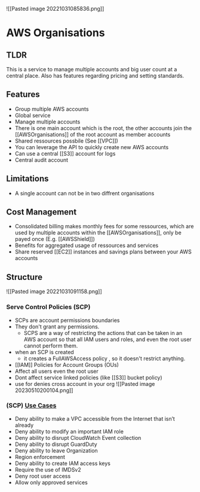 ![[Pasted image 20221031085836.png]]
# AWS Organisations

## TLDR
This is a service to manage multiple accounts and big user count at a central place. Also has features regarding pricing and setting standards.

## Features
- Group multiple AWS accounts
- Global service
- Manage multiple accounts
- There is one main account which is the root, the other accounts  join the [[AWSOrganisations]] of the root account as member accounts
- Shared ressources possbile (See [[VPC]])
- You can leverage the API to quickly create new AWS accounts
- Can use a central [[S3]] account for logs
- Central audit account

## Limitations
- A single account can not be in two diffrent organisations

## Cost Management
- Consolidated billing makes monthly fees for some ressources, which are used by multiple accounts within the [[AWSOrganisations]], only be payed once (E.g. [[AWSShield]])
- Benefits for aggregated usage of ressources and services
- Share reserved [[EC2]] instances and savings plans between your AWS  accounts


## Structure
![[Pasted image 20221031091158.png]]

### Serve Control Policies (SCP)
- SCPs are account permissions boundaries
- They don't grant any permissions.
	- SCPS are a way of restricting the actions that can be taken in an AWS account so that all IAM users and roles, and even the root user cannot perform them.
- when an SCP is created
	- it creates a FullAWSAccess policy , so it doesn't restrict anything.   
- [[IAM]] Policies for Account Groups (OUs)
- Affect all users even the root user
- Dont affect service linked policies (like [[S3]] bucket policy)
- use for denies cross account in your org
![[Pasted image 20230510200104.png]]

### (SCP) [Use Cases](https://summitroute.com/blog/2020/03/25/aws_scp_best_practices/#two-person-rule-concept)
- Deny ability to make a VPC accessible from the Internet that isn’t already
- Deny ability to modify an important IAM role
- Deny ability to disrupt CloudWatch Event collection
- Deny ability to disrupt GuardDuty
- Deny ability to leave Organization
- Region enforcement
- Deny ability to create IAM access keys
- Require the use of IMDSv2
- Deny root user access
- Allow only approved services